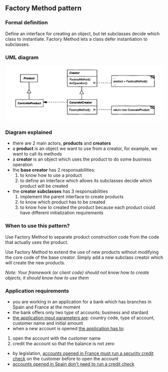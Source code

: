 ## Factory Method pattern

### Formal definition

Define an interface for creating an object, but let subclasses decide which class to instantiate. Factory Method lets a class defer instantiation to subclasses.

### UML diagram

![Source book: Design Patterns, Elements of Reusable Object-Oriented Software](https://github.com/osotorrio/designpatterns/blob/master/GangOfFour.Patterns/Creational/FactoryMethod/uml_diagram.png)

### Diagram explained

-   there are 2 main actors, **products** and **creators**
-   a **product** is an object we want to use from a creator, for example, we want to call its methods
-   a **creator** is an object which uses the product to do some business operation
-   the **base creator** has 2 responsabilities:
    1. to know how to use a product
    2. to define an interface which allows its subclasses decide which product will be created
-   the **creator subclasses** has 3 responsabilities
    1. implement the parent interface to create products
    2. to know which product has to be created
    3. to know how to created the product because each product could have different initialization requirements

### When to use this pattern?

Use Factory Method to separate product construction code from the code that actually uses the product.

Use Factory Method to extend the use of new products without modifying the core code of the base creator. Simply add a new subclass creator which will create the new products.

_Note: Your framework (or client code) should not know how to create objects, it should know how to use them_

### Application requirements

-   you are working in an application for a bank which has branches in Spain and France at the moment
-   the bank offers only two type of accounts; business and stardard
-   [the application input parameters are](https://github.com/osotorrio/designpatterns/blob/master/GangOfFour.Patterns/Creational/FactoryMethod/Client/Application.cs): country code, type of account, customer name and initial amount
-   when a new account is opened [the application has to](https://github.com/osotorrio/designpatterns/blob/master/GangOfFour.Patterns/Creational/FactoryMethod/Creators/DefaultBranch.cs):

1. open the account with the customer name
2. credit the account so that the balance is not zero

-   by legislation, [accounts opened in France must run a security credit check](https://github.com/osotorrio/designpatterns/blob/master/GangOfFour.Patterns/Creational/FactoryMethod/Creators/FrenchBranch.cs) on the customer before to open the account
-   [accounts opened in Spain don't need to run a credit check](https://github.com/osotorrio/designpatterns/blob/master/GangOfFour.Patterns/Creational/FactoryMethod/Creators/SpanishBranch.cs)
